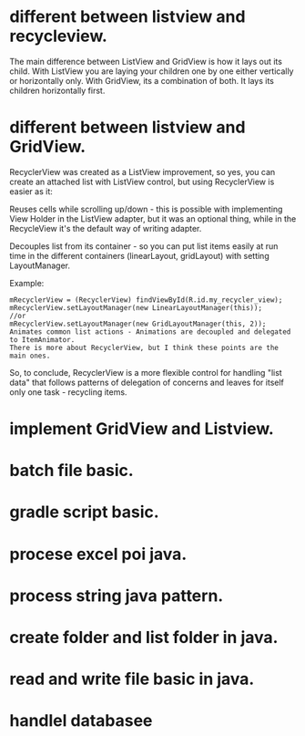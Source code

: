 # different between listview and recycleview.  
  
The main difference between ListView and GridView is how it lays out its child. With ListView you are laying your children one by one either vertically or horizontally only. With GridView, its a combination of both. It lays its children horizontally first.  
  
# different between listview and GridView.  

RecyclerView was created as a ListView improvement, so yes, you can create an attached list with ListView control, but using RecyclerView is easier as it:  
  
Reuses cells while scrolling up/down - this is possible with implementing View Holder in the ListView adapter, but it was an optional thing, while in the RecycleView it's the default way of writing adapter.  
  
Decouples list from its container - so you can put list items easily at run time in the different containers (linearLayout, gridLayout) with setting LayoutManager.  
  
Example:  
  
    mRecyclerView = (RecyclerView) findViewById(R.id.my_recycler_view);
    mRecyclerView.setLayoutManager(new LinearLayoutManager(this));
    //or
    mRecyclerView.setLayoutManager(new GridLayoutManager(this, 2));
    Animates common list actions - Animations are decoupled and delegated to ItemAnimator.
    There is more about RecyclerView, but I think these points are the main ones.
  
So, to conclude, RecyclerView is a more flexible control for handling "list data" that follows patterns of delegation of concerns and leaves for itself only one task - recycling items.  
  
# implement GridView and Listview.  
# batch file basic.  
# gradle script basic.  
# procese excel poi java.  
# process string java pattern.  
# create folder and list folder in java.  
# read and write file basic in java.  
# handlel databasee
